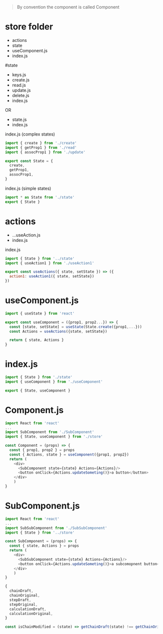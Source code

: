 > By convention the component is called Component
# store folder
- actions
- state
- useComponent.js
- index.js

#state
- keys.js
- create.js
- read.js
- update.js
- delete.js
- index.js

OR
- state.js
- index.js

index.js (complex states)
```javascript
import { create } from './create'
import { getProp1 } from './read'
import { assocProp1 } from './update'

export const State = {
  create,
  getProp1,
  assocProp1,
}
```

index.js (simple states)
```javascript
import * as State from './state'
export { State }
```

# actions
- ...useAction.js
- index.js

index.js
```javascript
import { State } from '../state'
import { useAction1 } from './useAction1'

export const useActions({ state, setState }) => ({
  action1: useAction1({ state, setState})
})
```

# useComponent.js
```javascript
import { useState } from 'react'

export const useComponent = ({prop1, prop2...}) => {
  const [state, setState] = useState(State.create({prop1,...}))
  const Actions = useActions({state, setState})

  return { state, Actions }
}
```

# index.js
```javascript
import { State } from './state'
import { useComponent } from './useComponent'

export { State, useComponent }
```

# Component.js
```javascript
import React from 'react'
...
import SubComponent from './SubComponent'
import { State, useComponent } from './store'

const Component = (props) => {
  const { prop1, prop2 } = props
  const { Actions, state } = useComponent({prop1, prop2})
  return (
    <div>
      <SubComponent state={state} Actions={Actions}/>
      <button onClick={Actions.updateSometing()}>a button</button>      
    </div>
    )
}
```

# SubComponent.js
```javascript
import React from 'react'
...
import SubSubComponent from './SubSubComponent'
import { State } from '../store'

const SubComponent = (props) => {
  const { state, Actions } = props
  return (
    <div>
      <SubSubComponent state={state} Actions={Actions}/>
      <button onClick={Actions.updateSometing()}>a subcomopnent button</button>      
    </div>
    )
}
```

```javascript
{
  chainDraft,
  chainOriginal,
  stepDraft,
  stepOriginal,
  calculationDraft,
  calculationOriginal,
}

const isChainModified = (state) => getChainDraft(state) !== getChainOriginal(state)
```